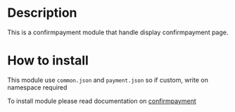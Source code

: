 # Description

This is a confirmpayment module that handle display confirmpayment page.

# How to install
This module use `common.json` and `payment.json` so if custom, write on namespace required

To install module please read documentation on [confirmpayment](pages/default/readme.md)
